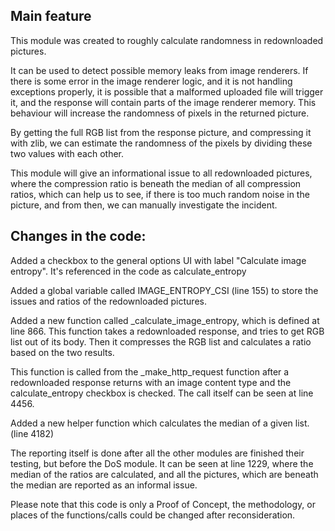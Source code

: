 ## Main feature

This module was created to roughly calculate randomness in redownloaded pictures.

It can be used to detect possible memory leaks from image renderers.
If there is some error in the image renderer logic, and it is not handling exceptions properly,
it is possible that a malformed uploaded file will trigger it, and the response will contain parts of the 
image renderer memory.
This behaviour will increase the randomness of pixels in the returned picture.

By getting the full RGB list from the response picture, and compressing it with zlib, we can
estimate the randomness of the pixels by dividing these two values with each other.

This module will give an informational issue to all redownloaded pictures, where the compression ratio is beneath the
median of all compression ratios, which can help us to see, if there is too much random noise in the picture,
and from then, we can manually investigate the incident.


## Changes in the code:

Added a checkbox to the general options UI with label "Calculate image entropy". It's referenced in the code as calculate_entropy

Added a global variable called IMAGE_ENTROPY_CSI (line 155) to store the issues and ratios of the redownloaded pictures.

Added a new function called _calculate_image_entropy, which is defined at line 866.
This function takes a redownloaded response, and tries to get RGB list out of its body.
Then it compresses the RGB list and calculates a ratio based on the two results.

This function is called from the _make_http_request function after a redownloaded response returns with an image content type
and the calculate_entropy checkbox is checked. The call itself can be seen at line 4456.

Added a new helper function which calculates the median of a given list. (line 4182)

The reporting itself is done after all the other modules are finished their testing, but before the DoS module.
It can be seen at line 1229, where the median of the ratios are calculated, and all the pictures, which are beneath
the median are reported as an informal issue.

Please note that this code is only a Proof of Concept, the methodology, or places of the functions/calls could be changed after reconsideration. 
